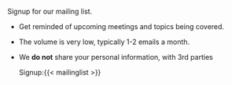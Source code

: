 Signup for our mailing list.

* Get reminded of upcoming meetings and topics being covered.
* The volume is very low, typically 1-2 emails a month.
* We **do not** share your personal information, with 3rd parties
  
  Signup:{{< mailinglist >}}